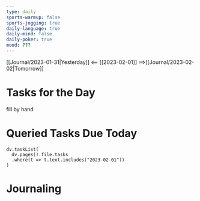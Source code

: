 ```yaml
---
type: daily
sports-warmup: false
sports-jogging: true
daily-language: true
daily-mind: false
daily-poker: true
mood: ???
---
```


[[Journal/2023-01-31|Yesterday]] <== [[2023-02-01]] ==>[[Journal/2023-02-02|Tomorrow]]


# Tasks for the Day

fill by hand


# Queried Tasks Due Today

```dataviewjs
dv.taskList(
  dv.pages().file.tasks
  .where(t => t.text.includes("2023-02-01"))
)
```



# Journaling

